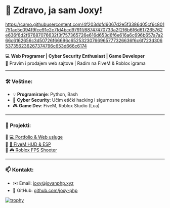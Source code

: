 # 👋 Zdravo, ja sam Joxy!
https://camo.githubusercontent.com/4f203ddfd6067d2e5f3386d05cf6c801751ac5c094f9fce91e2c7fd4bcd9791f/68747470733a2f2f6b6f6d617265762e636f6d2f67687076632f3f757365726e616d653d6f6e616a6c696b657a7a266c6162656c3d50726f66696c65253230766965777326636f6c6f723d306537356236267374796c653d666c6174

💻 **Web Programer | Cyber Security Enthusiast | Game Developer**  
🚀 Pravim i prodajem web sajtove | Radim na FiveM & Roblox igrama  

---

### 🛠️ Veštine:
- 💡 **Programiranje**: Python, Bash
- 🔐 **Cyber Security**: Učim etički hacking i sigurnosne prakse  
- 🎮 **Game Dev**: FiveM, Roblox Studio (Lua)  

---

### 📌 Projekti:
🔹 [💻 Portfolio & Web usluge](https://jovanphp.xyz)  
🔹 [🔧 FiveM HUD & ESP](https://github.com/joxy-php)  
🔹 [🎮 Roblox FPS Shooter](https://github.com/joxy-php)  

---

### 📫 Kontakt:
- ✉️ Email: [joxy@jovanphp.xyz](mailto:joxy@jovanphp.xyz)  
- 🔗 GitHub: [github.com/joxy-php](https://github.com/joxy-php)  


[![trophy](https://github-profile-trophy.vercel.app/?username=ryo-ma&theme=onedark)](https://github.com/ryo-ma/github-profile-trophy)
